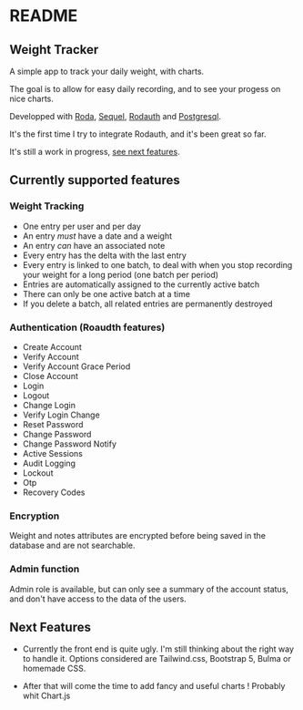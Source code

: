 # README

## Weight Tracker

A simple app to track your daily weight, with charts.

The goal is to allow for easy daily recording, and to see your progess on nice charts.

Developped with [Roda](http://roda.jeremyevans.net/index.html),
[Sequel](http://sequel.jeremyevans.net/), [Rodauth](http://rodauth.jeremyevans.net/)
and [Postgresql](https://www.postgresql.org/).

It's the first time I try to integrate Rodauth, and it's been great so far.

It's still a work in progress, [see next features](#Next-Features).


## Currently supported features

### Weight Tracking

- One entry per user and per day
- An entry _must_ have a date and a weight
- An entry _can_ have an associated note
- Every entry has the delta with the last entry
- Every entry is linked to one batch, to deal with when you stop recording your weight for a long period (one batch per period)
- Entries are automatically assigned to the currently active batch
- There can only be one active batch at a time
- If you delete a batch, all related entries are permanently destroyed


### Authentication (Roaudth features)

- Create Account
- Verify Account
- Verify Account Grace Period
- Close Account
- Login
- Logout
- Change Login
- Verify Login Change
- Reset Password
- Change Password
- Change Password Notify
- Active Sessions
- Audit Logging
- Lockout
- Otp
- Recovery Codes


### Encryption

Weight and notes attributes are encrypted before being saved in the database and are not searchable.


### Admin function

Admin role is available, but can only see a summary of the account status, and don't have access to the data of the users.


## Next Features

- Currently the front end is quite ugly. I'm still thinking about the right way to handle it.
Options considered are Tailwind.css, Bootstrap 5, Bulma or homemade CSS.

- After that will come the time to add fancy and useful charts ! Probably whit Chart.js
